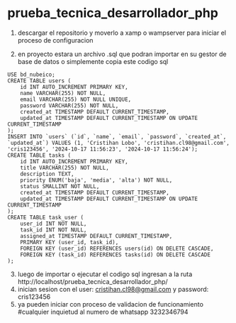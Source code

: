 # prueba_tecnica_desarrollador_php

1) descargar el repositorio y moverlo a xamp o wampserver para iniciar el proceso de configuracion

2) en proyecto estara un archivo .sql que podran importar en su gestor de base de datos o simplemente copia este codigo sql

```CREATE DATABASE bd_nubeico;
USE bd_nubeico;
CREATE TABLE users (
    id INT AUTO_INCREMENT PRIMARY KEY,
    name VARCHAR(255) NOT NULL,
    email VARCHAR(255) NOT NULL UNIQUE,
    password VARCHAR(255) NOT NULL,
    created_at TIMESTAMP DEFAULT CURRENT_TIMESTAMP,
    updated_at TIMESTAMP DEFAULT CURRENT_TIMESTAMP ON UPDATE CURRENT_TIMESTAMP
);
INSERT INTO `users` (`id`, `name`, `email`, `password`, `created_at`, `updated_at`) VALUES (1, 'Cristihan Lobo', 'cristihan.cl98@gmail.com', 'cris123456', '2024-10-17 11:56:23', '2024-10-17 11:56:24');
CREATE TABLE tasks (
    id INT AUTO_INCREMENT PRIMARY KEY,
    title VARCHAR(255) NOT NULL,
    description TEXT,
    priority ENUM('baja', 'media', 'alta') NOT NULL,
    status SMALLINT NOT NULL,
    created_at TIMESTAMP DEFAULT CURRENT_TIMESTAMP,
    updated_at TIMESTAMP DEFAULT CURRENT_TIMESTAMP ON UPDATE CURRENT_TIMESTAMP
);
CREATE TABLE task_user (
    user_id INT NOT NULL,
    task_id INT NOT NULL,
    assigned_at TIMESTAMP DEFAULT CURRENT_TIMESTAMP,
    PRIMARY KEY (user_id, task_id),
    FOREIGN KEY (user_id) REFERENCES users(id) ON DELETE CASCADE,
    FOREIGN KEY (task_id) REFERENCES tasks(id) ON DELETE CASCADE
);
```

3) luego de importar o ejecutar el codigo sql ingresan a la ruta http://localhost/prueba_tecnica_desarrollador_php/
4) inician sesion con el user: cristihan.cl98@gmail.com y password: cris123456
5) ya pueden iniciar con proceso de validacion de funcionamiento
#cualquier inquietud al numero de whatsapp 3232346794

